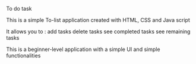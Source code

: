 To do task

This is a simple To-list application created with HTML, CSS and Java script

It allows you to :
add tasks
delete tasks
see completed tasks
see remaining tasks

This is a beginner-level application with a simple UI and simple functionalities
